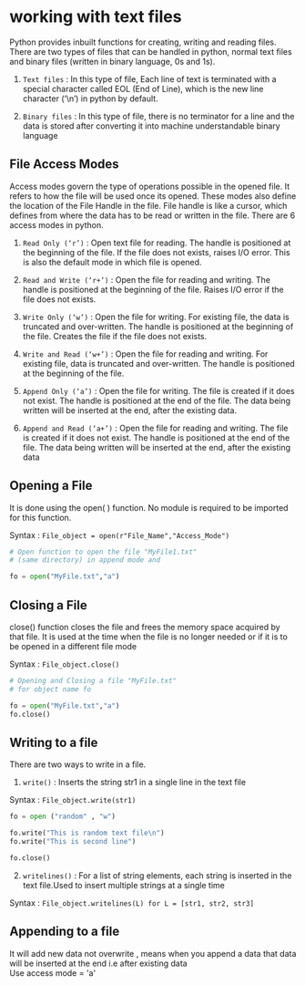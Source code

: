 # working with text files 
Python provides inbuilt functions for creating, writing and reading files. There are two types of files that can be handled in python, normal text files and binary files (written in binary language, 0s and 1s).

1. `Text files` : In this type of file, Each line of text is terminated with a special character called EOL (End of Line), which is the new line character (‘\n’) in python by default.

2. `Binary files` : In this type of file, there is no terminator for a line and the data is stored after converting it into machine understandable binary language

## File Access Modes 

Access modes govern the type of operations possible in the opened file. It refers to how the file will be used once its opened. These modes also define the location of the File Handle in the file. File handle is like a cursor, which defines from where the data has to be read or written in the file. There are 6 access modes in python.

1. `Read Only (‘r’)` : Open text file for reading. The handle is positioned at the beginning of the file. If the file does not exists, raises I/O error. This is also the default mode in which file is opened.

2. `Read and Write (‘r+’)` : Open the file for reading and writing. The handle is positioned at the beginning of the file. Raises I/O error if the file does not exists.

3. `Write Only (‘w’)` : Open the file for writing. For existing file, the data is truncated and over-written. The handle is positioned at the beginning of the file. Creates the file if the file does not exists.

4. `Write and Read (‘w+’)` : Open the file for reading and writing. For existing file, data is truncated and over-written. The handle is positioned at the beginning of the file.

5. `Append Only (‘a’)` : Open the file for writing. The file is created if it does not exist. The handle is positioned at the end of the file. The data being written will be inserted at the end, after the existing data.

6. `Append and Read (‘a+’)` : Open the file for reading and writing. The file is created if it does not exist. The handle is positioned at the end of the file. The data being written will be inserted at the end, after the existing data

## Opening a File 

It is done using the open( ) function. No module is required to be imported for this function.

Syntax :
`File_object = open(r"File_Name","Access_Mode")`


```py
# Open function to open the file "MyFile1.txt" 
# (same directory) in append mode and

fo = open("MyFile.txt","a")
```

## Closing a File 


close() function closes the file and frees the memory space acquired by that file. It is used at the time when the file is no longer needed or if it is to be opened in a different file mode

Syntax : 
`File_object.close()`

```py
# Opening and Closing a file "MyFile.txt"
# for object name fo

fo = open("MyFile.txt","a")
fo.close()
```

## Writing to a file 

There are two ways to write in a file.

1. `write()` : Inserts the string str1 in a single line in the text file

Syntax : 
`File_object.write(str1)`

```py
fo = open ("random" , "w")

fo.write("This is random text file\n")
fo.write("This is second line")

fo.close()
```

2. `writelines()` : For a list of string elements, each string is inserted in the text file.Used to insert multiple strings at a single time

Syntax : `File_object.writelines(L) for L = [str1, str2, str3]`

## Appending to a file 

It will add new data not overwrite , means when you append a data that data will be inserted at the end i.e after existing data
<br>
Use access mode = 'a'